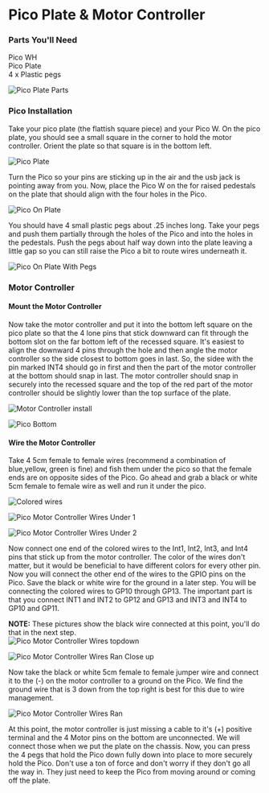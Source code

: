 # Pico Plate & Motor Controller


### Parts You'll Need

Pico WH  
Pico Plate  
4 x Plastic pegs  

![Pico Plate Parts](/lessons/images/assembly/pico_plate_parts.jpg)


### Pico Installation

Take your pico plate (the flattish square piece) and your Pico W. On the pico plate, you should see a small square in the corner to hold the motor controller.  Orient the plate so that square is in the bottom left.  

![Pico Plate](/lessons/images/assembly/pico_plate_alone.jpg)



Turn the Pico so your pins are sticking up in the air and the usb jack is pointing away from you.  Now, place the Pico W on the for raised pedestals on the plate that should align with the four holes in the Pico.  

![Pico On Plate](/lessons/images/assembly/pico_on_plate_no_pegs.jpg)


You should have 4 small plastic pegs about .25 inches long. Take your pegs and push them partially through the holes of the Pico and into the holes in the pedestals. Push the pegs about half way down into the plate leaving a little gap so you can still raise the Pico a bit to route wires underneath it.  

![Pico On Plate With Pegs](/lessons/images/assembly/pico_plate_with_pegs.jpg)


### Motor Controller

#### Mount the Motor Controller
Now take the motor controller and put it into the bottom left square on the pico plate  so that the 4 lone pins that stick downward can fit through the bottom slot on the far bottom left of the recessed square. It's easiest to align the downward 4 pins through the hole and then angle the motor controller so the side closest to bottom goes in last. So, the sidee with the pin marked INT4 should go in first and then the part of the motor controller at the bottom should snap in last.  The motor controller should snap in securely into the recessed square and the top of the red part of the motor controller should be slightly lower than the top surface of the plate.

![Motor Controller install](/lessons/images/assembly/motor_controller_on_plate.jpg)


![Pico Bottom](/lessons/images/assembly/motor_controler_pins_bottom.jpg)


#### Wire the Motor Controller

Take 4 5cm female to female wires (recommend a combination of blue,yellow, green is fine) and fish them under the pico so that the female ends are on opposite sides of the Pico. Go ahead and grab a black or white 5cm female to female wire as well and run it under the pico. 

![Colored wires](/lessons/images/assembly/motor_controller_wires.jpg)  

![Pico Motor Controller Wires Under 1](/lessons/images/assembly/motor_controller_wires_under1.jpg)

![Pico Motor Controller Wires Under 2](/lessons/images/assembly/motor_controller_wires_under2.jpg)


Now connect one end of the colored wires to the Int1, Int2, Int3, and Int4 pins that stick up from the motor controller.  The color of the wires don't matter, but it would be beneficial to have different colors for every other pin. Now you will connect the other end of the wires to the GPIO pins on the Pico. Save the black or white wire for the ground in a later step. You will be connecting the colored wires to GP10 through GP13.  The important part is that you connect INT1 and INT2 to GP12 and GP13 and INT3 and INT4 to GP10 and GP11.  

**NOTE:** These pictures show the black wire connected at this point,  you'll do that in the next step.  
![Pico Motor Controller Wires topdown](/lessons/images/assembly/pico_plate_motor_controller_topdown.jpg)

![Pico Motor Controller Wires Ran Close up](/lessons/images/assembly/pico_plate_motor_controller_closeup.jpg)


Now take the black or white 5cm female to female jumper wire and connect it to the (-) on the motor controller to a ground on the Pico.  We find the ground wire that is 3 down from the top right is best for this due to wire management. 

![Pico Motor Controller Wires Ran](/lessons/images/assembly/pico_plate_motor_controller_closeup_usb.jpg)

At this point, the motor controller is just missing a cable to it's (+) positive terminal and the 4 Motor pins on the bottom are unconnected.  We will connect those when we put the plate on the chassis.
Now, you can press the 4 pegs that hold the Pico down fully down into place to more securely hold the Pico.  Don't use a ton of force and don't worry if they don't go all the way in.  They just need to keep the Pico from moving around or coming off the plate.


